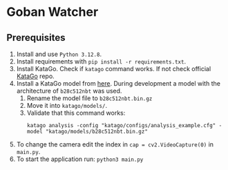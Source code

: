 # Goban Watcher


## Prerequisites

1. Install and use `Python 3.12.8`.
2. Install requirements with `pip install -r requirements.txt`.
3. Install KataGo. Check if `katago` command works. If not check official [KataGo](https://github.com/lightvector/KataGo) repo.
4. Install a KataGo model from [here](https://katagotraining.org/networks/). During development a model with the architecture of `b28c512nbt` was used.
    1. Rename the model file to `b28c512nbt.bin.gz` 
    2. Move it into `katago/models/`.
    3. Validate that this command works:
        ```shell
        katago analysis -config "katago/configs/analysis_example.cfg" -model "katago/models/b28c512nbt.bin.gz"
        ```
5. To change the camera edit the index in `cap = cv2.VideoCapture(0)` in `main.py`.
6. To start the application run: `python3 main.py`
